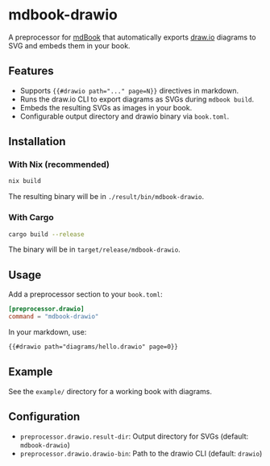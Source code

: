 # mdbook-drawio

A preprocessor for [mdBook](https://github.com/rust-lang/mdBook) that automatically exports [draw.io](https://www.diagrams.net/) diagrams to SVG and embeds them in your book.

## Features
- Supports `{{#drawio path="..." page=N}}` directives in markdown.
- Runs the draw.io CLI to export diagrams as SVGs during `mdbook build`.
- Embeds the resulting SVGs as images in your book.
- Configurable output directory and drawio binary via `book.toml`.

## Installation

### With Nix (recommended)
```sh
nix build
```
The resulting binary will be in `./result/bin/mdbook-drawio`.

### With Cargo
```sh
cargo build --release
```
The binary will be in `target/release/mdbook-drawio`.

## Usage
Add a preprocessor section to your `book.toml`:
```toml
[preprocessor.drawio]
command = "mdbook-drawio"
```

In your markdown, use:
```md
{{#drawio path="diagrams/hello.drawio" page=0}}
```

## Example
See the `example/` directory for a working book with diagrams.

## Configuration
- `preprocessor.drawio.result-dir`: Output directory for SVGs (default: `mdbook-drawio`)
- `preprocessor.drawio.drawio-bin`: Path to the drawio CLI (default: `drawio`)
